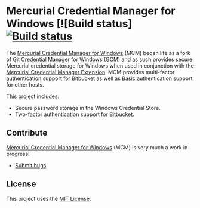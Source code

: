 # Mercurial Credential Manager for Windows [![Build status][![Build status](https://ci.appveyor.com/api/projects/status/ofeuj4kkk8e21up1?svg=true)](https://ci.appveyor.com/project/mminns/mercurial-credential-manager-for-windows)

The [Mercurial Credential Manager for Windows](https://github.com/mminns/Mercurial-Credential-Manager-for-Windows) (MCM) began life as a fork of [Git Credential Manager for Windows](https://github.com/Microsoft/Git-Credential-Manager-for-Windows) (GCM) and as such provides secure Mercurial credential storage for Windows when used in conjunction with the [Mercurial Credential Manager Extension](https://bitbucket.org/mminns/mercurial-credential-manager-extension).
MCM provides multi-factor authentication support for Bitbucket as well as Basic authentication support for other hosts.

This project includes:

* Secure password storage in the Windows Credential Store.
* Two-factor authentication support for Bitbucket.

## Contribute

[Mercurial Credential Manager for Windows](https://github.com/mminns/Mercurial-Credential-Manager-for-Windows) (MCM) is very much a work in progress!

* [Submit bugs](https://github.com/mminns/Mercurial-Credential-Manager-for-Windows/issues)

## License

This project uses the [MIT License](LICENSE.txt).
